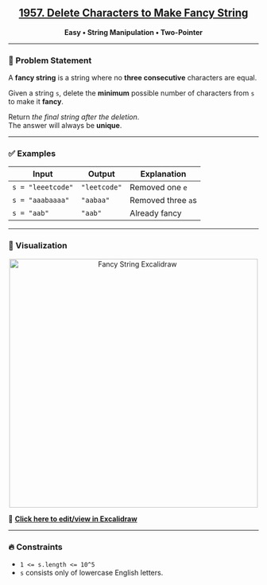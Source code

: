 <h2 align="center">
  <a href="https://leetcode.com/problems/delete-characters-to-make-fancy-string/?envType=daily-question&envId=2025-07-21">
    1957. Delete Characters to Make Fancy String
  </a>
</h2>

<p align="center">
  <strong>Easy • String Manipulation • Two-Pointer</strong>
</p>

---

### 📝 Problem Statement
A **fancy string** is a string where no **three consecutive** characters are equal.

Given a string `s`, delete the **minimum** possible number of characters from `s` to make it **fancy**.

Return *the final string after the deletion*.  
The answer will always be **unique**.

---

### ✅ Examples

| **Input** | **Output** | **Explanation** |
|-----------|-----------|-----------------|
| `s = "leeetcode"` | `"leetcode"` | Removed one `e` |
| `s = "aaabaaaa"` | `"aabaa"` | Removed three `a`s |
| `s = "aab"` | `"aab"` | Already fancy |

---

### 📌 Visualization

<p align="center">
  <a href="https://excalidraw.com/#json=KkucYifcPXmQOnUR0NNSs,LWNBHqAdbkUOpl2mJxCAsQ">
    <img src="./fancy-string-visual.png" alt="Fancy String Excalidraw" width="500"/>
  </a>
</p>

🔗 **[Click here to edit/view in Excalidraw](./image/1957.png)**

---

### 🔥 Constraints
- `1 <= s.length <= 10^5`
- `s` consists only of lowercase English letters.

